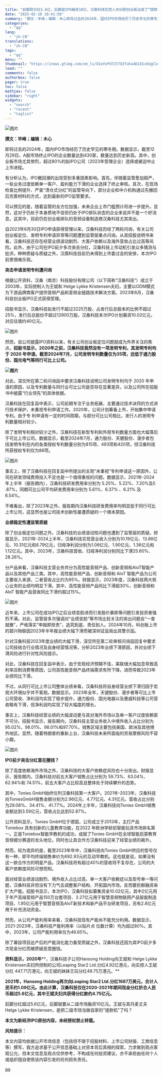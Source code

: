 ```yaml
---
title: "前脚刚分红5.6亿，后脚就IPO融资10亿，汉桑科技实控人夫妇把创业板当成了“提款机”？"
date: "2025-02-10 18:41:50"
summary: "撰文：毕峰；编辑：木心即将过去的2024年，国内IPO市场经历了历史罕见的寒冬期。数据显示，截至12..."
categories:
  - "qq"
lang:
  - "zh-CN"
translations:
  - "zh-CN"
tags:
  - "qq"
menu: ""
thumbnail: "https://inews.gtimg.com/om_ls/O1eVxPd7ZtTQ3faha4DibIvbUgC1qwVEOdD1e7s-XQEjYAA_640360/0"
lead: ""
comments: false
authorbox: false
pager: true
toc: false
mathjax: false
sidebar: "right"
widgets:
  - "search"
  - "recent"
  - "taglist"
---
```


![图片](https://inews.gtimg.com/om_bt/OrqIlS_a3YcNANAhJz0_tDMgwCUMWSakXgL_ihQ5dGTUoAA/641)

**撰文：毕峰；编辑：木心**

即将过去的2024年，国内IPO市场经历了历史罕见的寒冬期。数据显示，截至12月29日，A股市场终止IPO的企业数量达到430家，数量达到历史新高。其中，创业板市场尤其惨烈，超过80%的拟IPO公司（2023年受理企业）选择或被迫中止上市进程。

有分析认为，IPO撤回潮的出现受到多重因素影响。首先，伴随着监管愈加趋严，一些业务过度依赖单一客户、盈利能力下滑的企业选择了终止审核。其次，在现场检查比例提升、严查“清仓式分红”的监管导向下，部分企业和中介机构通过先撤回后完善材料的方式，达到最新的IPO监管要求。

可以预见的是，随着监管的全方位加强，未来企业上市门槛预计将进一步提升。显然，这对于仍处于本身质地不佳但仍处于IPO排队状态的企业来说并不是一个好消息。这其中，目前仍在创业板排队的音频设备制造商汉桑科技尤其突出。

自2023年6月30日IPO申请获得受理以来，汉桑科技历经了两轮问询，有关公司创业板定位、发明专利申请异常等问题遭到监管层重点问询。从其招股说明书来看，汉桑科技还存在经营业绩波动剧烈、大客户依赖以及海外营收占比过高等风险。此外，由于公司在IPO前夕多次突击分红，汉桑科技上市动机引发众多猜测与批评。种种质疑与质疑之外，汉鼎科技目前仍未得到上市委过会的安排，本次IPO前景很难乐观。

**突击申请发明专利遭问询**

根据公开资料，汉桑（南京）科技股份有限公司（以下简称“汉桑科技”）成立于2003年，实际控制人为王斌和 Helge Lykke Kristensen夫妇，主要以ODM模式为下游品牌商客户提供音频产品和音频全链路技术解决方案。2023年6月，汉桑科技创业板IPO正式获得受理。

招股书显示，汉桑科技拟发行不超过3225万股，占发行后总股本的比例不超过25%，发行后总股份不超过12900万股。汉桑科技本次IPO计划募资10.02亿元，对应估值约40亿元。  


![图片](https://inews.gtimg.com/om_bt/O-jB5mann77dTTDjKYSTTKhoYeDzACHe2FBqft8KnumEAAA/641)

然而，自公司披露IPO资料以来，有关公司创业板定位问题就成为外界关注的焦点。**招股书显示，2020年之前，汉桑科技竟然没有一项发明专利，其发明专利均于 2020 年申请。截至2024年7月，公司发明专利数量仅为35项，远低于通力股份、国光电气等同行可比上公司。**

**![图片](https://inews.gtimg.com/om_bt/Oh2mfeSa4XW0PpRSz7fOBr-If9X6whhrT0M0hUAFMmnt4AA/641)**

对此，深交所在第二轮问询函中要求汉桑科技说明公司发明专利均于 2020 年申请的原因，以及专利数量与同行业可比公司是否存在显著差异，以及公司所在招股书中披露“行业领先”的具体依据。

汉桑科技在回复函中表示，公司前期专注于业务拓展，主要通过技术诀窍的方式进行技术保护，未重视专利申请工作。2020年，公司计划筹备上市，开始集中申请专利。由于专 利申请有一定的时间周期，与部分可比公司相比，发行人的发明专利数量相对较少。

除了发明专利相对较少之外，汉桑科技在新型专利和外观专利数量方面也大幅落后于可比上市公司。数据显示，截至2024年7月，通力股份、天健股份、漫步者包括发明专利在内的各类授权专利数量分别为815项、493项和420项，但汉桑科技所获授权专利仅为86项。

![图片](https://inews.gtimg.com/om_bt/OBpFclzH02yb5cCNwIRPowEv_pUmJ5XtKjJPmyT16Be68AA/641)

事实上，除了汉桑科技在回复函中所提出的主观“未重视”专利申请这一原因外，公司在研发领域费用投入不足也是一个值得重视的问题。数据显示，2021年-2024年上半年（报告期内），汉桑科技研发费用率分别为 5.25%、5.22%、7.20%及5 .87%，同期可比公司平均研发费用率分别为 5.61%、6.37% 、6.21% 及 6.54%。

不难看出，除了2023年之外，报告期内汉桑科技研发费用率均明显低于同行可比上市公司，这显然也是公司技术创新性屡遭质疑的一个根本原因。

**业绩稳定性遭监管质疑**

除了创业板定位问题之外，汉桑科技的业绩波动性问题也遭到了监管层的质疑。财报显示，2021年-2024上半年，汉桑科技实现营业收入分别为10.19亿元、13.86亿元、10.31亿元和6.79亿元，归母净利润分别为1.06亿元、1.90亿元、1.36亿元和1.12亿元。其中，2023年，汉桑科技营收、归母净利润分别同比下滑25.60%、28.26%。

分产品来看，汉桑科技主营业务共分为高性能音频产品、创新音频和AIoT智能产品以及其他产品三类。其中，高性能音频产品、创新音频和 AIoT 智能产品为公司主要收入来源，二者营收占比约为95%。财报显示，2023年度，汉桑科技两大核心业务的业绩均明显下滑。其中，高性能音频产品同比下滑超30%，创新音频和 AIoT 智能产品营收同比下滑约超过15%。

![图片](https://inews.gtimg.com/om_bt/Og-w_ZAdFH8VrAQguq9PQTvkPjgm5xPGrK0YVazTF-_koAA/641)

近年来，上市公司在成功IPO之后业绩变脸进而引发股价暴跌等问题引发投资者强烈不满。对此，监管层多次强调对“业绩变脸”等市场比较关注的突出问题会“一查就撤”，严格落实“申报即担责”，追究到底、责任到人。2024年10月，科创板上市的碧兴物联因2023年半年报业绩大幅下滑而被深圳证监局出具警示函。

针对汉桑科技2023年度业绩的大幅下滑，深交所在第二轮审核问询函回复中要求公司技结合行业情况及自身经营情况等，分析2023年业绩下滑原因，并对业绩下滑风险进行针对性风险提示。

对此，汉桑科技在回复函中表示，由于宏观经济预期不佳，美联储大幅加息导致高利率压制消费等原因，公司高性能音频产品终端需求有所下降，进而导致2023年业绩同比下滑。

不过，从同行可比上市公司整体业绩来看，汉桑科技将自身经营业绩下滑归因于宏观大环境似乎并不客观。数据显示。2023年全年，天键股份、漫步者等可比上市公司营收、净利润均实现了稳步提升，通力股份、国光电器以及惠威科技等公司营收略有下滑，但净利润均实现了较大幅度的增长。

事实上，汉桑科技经营业绩的大幅波动更与其对海外市场以及单一客户过度依赖密不可分。招股书显示，报告期内，汉桑科技主营业务收入中境外收入占比分别为95.02%、98.01%、98.01%和97.70%，销售区域主要包括美国、欧洲及其他境外地区。显然，随着特朗普的重新上台，汉桑科技未来所面临的贸易摩擦风险不容小觑。

![图片](https://inews.gtimg.com/om_bt/On9lol2PbAT-wO6xOsvcUBNwe8u5kA6eZbN-5y7ND4SCkAA/641)

**IPO前夕突击分红意在圈钱？**

除了高度依赖海外市场之外，汉桑科技的大客户依赖症风险也十分突出。财报显示，报告期内，汉桑科技对前五大客户销售占比分别为 59.73%、63.04%、62.94%和 74.51%，前五大客户占比较高且整体处于持续攀升的态势。

其中，Tonies GmbH始终位列汉桑科技第一大客户。2021年-2023年，汉桑科技向ToniesGmbH销售金额分别为2.96亿元、4.77亿元、4.31亿元，营收占比分别为29.08%、34.41%、41.77%。2024年上半年，汉桑科技向Tonies GmbH销售金额达到3.59亿元，营收占比达到52.87%。

公开资料显示，Tonies GmbH位于德国，公司成立于2013年，主打产品 Toniebox 具有创新的儿童教育功能，在2022 年欧洲学龄前智能玩具市场排名第一。正是Toniebox智能早教机的成功，成就了Tonies GmbH在全球智能启蒙教育音频细分赛道的龙头地位，同时也让其合作方汉桑科技迎来了经营业绩的飙升。

然而，较为诡异的是，截至2023年年中，汉桑科技向Tonies GmbH供应的型号仅有一种，即平均终端销售单价为692.93元的互动早教机。这也就是说，如果没有这一款合作方的明星产品，汉桑科技将有超过40%的营收将不复存在，公司的大客户依赖度风险可想而知。

面对经营业绩波动剧烈、境外收入占比过高、单一大客户依赖症以及型号单一等问题，汉桑科技非但没有下力气去调整客户结构、开拓国内市场，反而要巨额融资来扩大产能。招股书显示，本次IPO，汉桑科技拟募集资金10.02亿元，其中2亿元用于年产高端音频产品150万台套项目、3.27亿元用于智慧音频物联网产品智能制造项目、1.95亿元用于智慧音频及AIoT新技术和新产品平台研发项目，另有2.8亿元用于补充流动资金。

然而，从公司产能利用率来看，汉桑科技现有产能尚不能充分利用。数据显示，2021-2023年，汉桑科技产能利用率（以贴片点 位数计算）均为超过80%。其中，2023年，公司产能利用率仅为46.65%。

除了募投项目达产后的产能消化能力备受质疑之外，汉桑科技还因为其IPO前夕多次现金分红而被质疑恶意圈钱。

**资料显示，2020年****，汉桑科技子公司Hansong Holding向王斌和 Helge Lykke Kristensen夫妇所控制的公司Leaping Star2 Ltd.分红4.92亿港元，向实控人王斌分红 447.71万港元，向王斌的妹妹王珏分红49.75万港元。**

**2021年，Hansong Holding再次向Leaping Star2 Ltd.分红1687万美元，合计人民币约1.09亿元。由此计算，汉桑科技仅在2020-2021年期间现金分红折合人民币超过5.6亿元，其中王斌夫妇共获得分红款约4.75亿元。**

前脚分红超过5.6亿元，后脚就要从二级市场融资10亿元。王斌与其丹麦丈夫Helge Lykke Kristensen，是把二级市场当做自家的"提款机"了吗？

**本文为新经济IPO原创内容，未经授权禁止转载。**  


**风险提示：**

本文内容均依据公开市场信息（包括但不限于招股材料、上市公司财报、工商信息等）撰写，我方追求基于公开信息基础上对资本背后真相的探索，力求做到观点客观公允，但本文信息及观点仅供参考，不构成任何投资建议，亦不承担由任何个人或组织擅自使用该内容引发的任何损失责任。

[qq](https://new.qq.com/rain/a/20250210A077G500)
